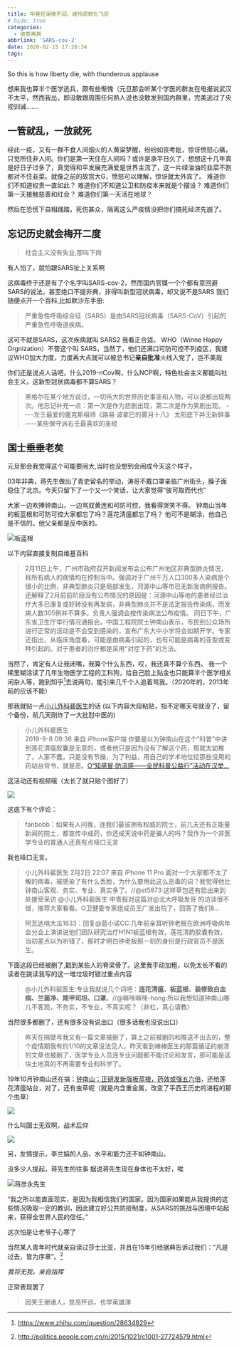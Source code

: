 ```yaml
---
title: 毕竟狂澜挽不回，遽怜遗蜕化飞灰
# hide: true
categories:
  - 彼黍离离
abbrlink: 'SARS-cov-2'
date: 2020-02-15 17:26:34
tags:
---
```

So this is how liberty die, with thunderous applause
<!-- more -->

想来我也算半个医学逃兵，颇有些惭愧（元旦那会听某个学医的群友在电报说武汉不太平，然而我怂，即没敢跟周围任何熟人说也没敢发到国内群里，完美逃过了央视训诫.......

## 一管就乱，一放就死

经此一疫，又有一群不食人间烟火的人黄粱梦醒，纷纷如丧考妣，惊讶愤怒心痛，只觉所住非人间。你们是第一天住在人间吗？或许是承平日久了，想想这十几年真是好日子过多了，真觉得和平发展充满爱是世界主流了，这一片绿油油的韭菜不割都对不住韭菜。就像之前的故宫大G，愤怒可以理解，惊讶就太外宾了。
难道你们不知道权贵一直如此？
难道你们不知道公卫和防疫本来就是个摆设？
难道你们第一天接触慈善和红会？
难道你们第一天活在地球？

然后在恐慌下自相践踏，死伤甚众，隔离这么严疫情没把你们搞死经济先崩了。

## 忘记历史就会梅开二度

>社会主义没有失业,那叫下岗

有人怕了，就怕跟SARS扯上关系啊

这病毒终于还是有了个名字叫SARS-cov-2，然而国内官媒一个个都有意回避SARS的说法，甚至绝口不提非典，非得叫新型冠状病毒，却又说不是SARS
我们随便点开一个百科,比如默沙东手册:

>严重急性呼吸综合征（SARS）是由SARS冠状病毒（SARS-CoV）引起的严重急性呼吸道疾病。

这可不就是SARS，这次疾病就叫 SARS2 我看正合适。
WHO（Winne Happy Orgnization）不管这个叫 SARS，当然了，他们还满口可防可控不列疫区，我建议WHO加大力度，力度再大点就可以被总书记**亲自批准**火线入党了，岂不美哉

你们还是说点人话吧，什么2019-nCov啊，什么NCP啊，特色社会主义都能叫社会主义，这新型冠状病毒都不算SARS？

>黑格尔在某个地方说过，一切伟大的世界历史事变和人物，可以说都出现两次。他忘记补充一点：第一次是作为悲剧出现，第二次是作为笑剧出现。
>----左壬最爱的鹿克斯祖师《路易·波拿巴的雾月十八》
>太阳底下并无新鲜事
>----某些保守派右壬最喜欢的圣经


## 国士垂垂老矣

元旦那会我觉得这个可能要闹大,当时也没想到会闹成今天这个样子。

03年非典，蒋先生做出了青史留名的举动，涛哥不戴口罩亲临广州街头，臊子面稳住了北京。今天只留下了一个又一个笑话，让大家觉得“彼可取而代也”

大家一边吹捧钟南山，一边骂双黄连和可防可控，我看得哭笑不得。
钟南山当年的板蓝根和可防可控大家都忘了吗？莲花清瘟都忘了吗？
他可不是糊涂，他自己是不信的。他父亲都是反中医的。

![板蓝根](thundering-overtune/板蓝根.webp)

以下内容直接复制自维基百科
>2月11日上午，广州市政府召开新闻发布会公布广州地区非典型肺炎情况，称所有病人的病情均在控制当中。强调对于广州千万人口300多人染病是个很小的比例，非典型肺炎只是局部发生，河源中山等市已无新发病例报告。还解释了2月前前阶段没有公布情况的原因是：河源中山等地的患者经过治疗大多已康复或好转没有再发病，非典型肺炎并不是法定报告传染病，而发病人数305例并不算多。负责人强调会按传染病法公布疫情。
>同日下午，广东省卫生厅举行情况通报会。中国工程院院士钟南山表示，市民到公众场所进行正常的活动是不会受到感染的，宣布广东大中小学将会如期开学。专家还指出，从临床角度看，可能是由病毒引起的，也有可能是病毒的亚型或变种引起的。对于患者的治疗都是采用“对症下药”的方法。

当然了，肯定有人让我闭嘴，我算个什么东西，哎，我还真不算个东西。
我一个稀里糊涂读了几年生物医学工程的工科狗，给自己脸上贴金也只能算半个医学相关闲杂人等，跑到知乎[^2]去说两句，能引来几千个人追着骂我。（2020年的，2013年前的应该不能）

那我就贴一点[小儿外科裴医生](https://www.weibo.com/u/1829870212)的话
(以下内容大段粘贴，指不定哪天号就没了，留个备份，前几天刚炸了一大批怼中医的)

>小儿外科裴医生  
>2019-9-8 09:36 来自 iPhone客户端
>你要是以为钟南山在这个“科普”中讲到莲花清瘟胶囊是无意的，或者他只是因为没有了解这个药，那就太幼稚了，人家不蠢，只是没有节操，为了利益，用自己的学术地位给那些没用的药站台背书，就是恶。[O“知感冒·防流感——全民科普公益行”活动在汉举... ​​​​](http://hb.chinadaily.com.cn/a/201909/07/WS5d738f67a31099ab995de93f.html)

这活动还有视频哦（太长了就只贴个图好了）

![](thundering-overtune/莲花清瘟.webp)

这底下有个评论：

>fanbobb：如果有人问我，连我们最该拥有权威的院士，前几天还有正能量新闻的院士，都宣传中成药，你还成天说中药是骗人的吗？我作为一个非医学专业的普通人还真有点哑口无言

我也哑口无言。

>小儿外科裴医生
>2月2日 22:07 来自 iPhone 11 Pro
>面对一个大家都不太了解的病毒，被感染了有什么丢脸，为什么要用此这么恶毒的词？我觉得他比钟南山客观、务实、专业、真实多了。//@st5873:这样草包还有脸出来到处接受采访
>@小儿外科裴医生
>中青报对这篇对@北大呼吸发哥 的访谈很不错，推荐大家看看。O卫健委专家组成员王广发出院了，回答了我们8... ​​​​

>阿瓦达啃大瓜1633：回复@蓝小诺CC:几年前亲耳听钟老板在欧洲呼吸病年会分会上演讲说他们团队研究治疗H1N1板蓝根有效，莲花清韵胶囊有效，当初差点以为听错了，那时才明白钟老板那一刻的身份是行政官员不是医生。

下面这段已经被删了,戳到某些人的脊梁骨了。这里我手动加粗，以免太长不看的读者在跳读我写的这一堆垃圾时错过重点内容

>@小儿外科裴医生:专业我就说几个词吧：**连花清瘟、板蓝根、装修致白血病、兰菌净、羧甲司坦、口罩**。//@嘛咪嘛咪-hong:所以我想知道钟南山哪儿不客观，不务实，不专业，不真实呢？（非杠，真心请教）

当然很多都删了，还有很多没有说出口（很多话我也没说出口）

>昨天在隔壁号我又有一篇文章被删了，算上之前被删的和推送不出去的，整个疫情期我有约1/10的文章没法见人，昨天看到棒棒医生的那篇循证的崩溃的文章也被删了，医学专业人员连专业问题都不能讨论和发言，那可能是这块土地真的不再需要专业和科学了。 ​​​​


19年10月钟南山还在搞：[钟南山：正研发新版板蓝根，药效或强五六倍](https://www.thepaper.cn/newsDetail_forward_4731106)，还给莲花清瘟站台，对了，还有虫草呢（就是内含重金属，改变了平西王历史的进程的那个虫草）

![](thundering-overtune/冬虫夏草.webp)

什么叫国士无双啊，战术后仰

![](thundering-overtune/pilipili.webp)

另，友情提示，李兰娟的人品、水平和能力还不如钟南山。

没多少人提起，蒋先生的往事
据说蒋先生现在身体也不太好，唉

![蒋彦永先生](thundering-overtune/蒋彦永.webp)

“我之所以能直面现实，是因为我相信我们的国家。因为国家如果能从我提供的这些情况吸取一定的教训，因此建立好公共防疫制度，从SARS的挑战与困境中站起来，获得全世界人民的信任。”

这次怕是让老爷子心寒了

当然某人青年时代就亲自读过莎士比亚，并且在15年引经据典告诉过我们：“凡是过去，皆为序章”。[^1]

*我将无我，亲自指挥*

正常表现罢了

>因笑王谢诸人，登高怀远，也学英雄涕

<!-- 

建议大家多屯点粮食

有钱记得做空美股（当然你也可以拿期权做空A股，只要你不怕投机倒把当场击毙）

对野生动物保护持续悲观（你看见之前环保部门煤改气了吧）

再多说两句，流浪猫狗应该跟本次非典没有太大关系，不管有没有关系，流浪猫狗本就应该组织扑杀（收容和安乐是宠保人士和猫奴狗奴的事，政府以极大浪费~~纳税人~~韭菜的血汗钱进行收容和安乐都是不合适的，TNR属于迁就猫奴狗奴的绥靖行为，同样不可取）。
昆明滇池的红嘴鸥和黔灵山公园的猕猴今年缺少游客喂食，景区组织投喂，这是十分不好的。

下面贴一些鸟类爱好者的话：

[中土饲养员]：有研究表明人为投喂淀粉类的面包蛋糕等会降低各种鸥类育雏的成功率，但是还好红嘴鸥只把昆明当成补充体力的中转站
[JK协捕队2世](https://weibo.com/u/6552893675)：
[漂泊极北鲵](https://weibo.com/u/5832997504)：...首先 这是红嘴鸥Chroicocephalus ridibundus 不是海鸥Larus canus 其次这些鸥已经被喂得彻底与自然环境分离了 这是在毒害它们
没事请与野生动物保持距离，不要乱摸、投喂，除了保育和救助等都不要打扰动物
动物园和景区里的也不行，很多动物园和景区做得都不好，禁止投喂的牌子并不管用，工作人员也制止不过来

我只是半个动物爱好者，这里就不自己扯淡了, 这是一篇土澳学生物的博主写一篇长微博：<https://weibo.com/3962135262/Isy79BHPA>
我抄一点过来:
>人类的食物，如面包、薯条、饼干，高油高盐，高热量高糖分，对野生动物的健康极为不利，多表现为肥胖、肾衰竭、毛发脱落等。因为人类的饮食根本不是它们自然食物链的一部分。不天然的饮食及其附属物，例如塑料袋、油污，也会污染野生动物的自然栖息地。
>亲密接触野生动物增加疾病的传播概率，这点在当下这个时候，想必不用再过多说明了吧？某市以投喂红嘴鸥为荣的，鸟类身上携带什么疾病来着，禽流感啊，好自为之！去高原上摸旱獭喂食旱獭，自私且无耻，将自己暴露在甲级传染病鼠疫病原的触碰范围内，你又为你家人想过吗？犰狳是恐怖的麻风病宿主，很多小型食肉动物传播狂犬病，动物身体体表和体内的各种寄生虫，野生动物从来都不好惹。
>使野生动物依赖人类获取食物。这次疫情限制出行，很多问题就暴露出来了，为什么贵州那群猴子和某市的红嘴鸥离不开人的投喂了？这是个恶性循环啊，本来就不该投喂野生动物，养成依赖了，现在甩不了手，离不开人了，出了事动物们自己不会觅食，纷纷饿死，有得去投喂，这个循环刹不住车了，你觉得是好事吗。就说红嘴鸥吧，这种鸟类本来还是候鸟，人家到点了想飞走就飞走，想留下就留下，一投喂全留下了，这基数不断变大，竞争压力也不断变大。红嘴鸥的自然种群数量庞大，适应力很好，年前跑鸟类调查，上万只反正是随随便便看到了，它们也不是什么濒危物种，完全不依靠人类“救援”。所以这事，从一开始做的就不对，不是说你现在不投喂要出问题，是一开始就压根不该投喂，动物不是人，它脑子里只有吃和繁殖，这样强行转变了它们的生存策略，到最后只能是出问题。

还有这方面的疑问不建议问我，请直接去问他们

中医早已变成一个庞大的利益集团，随便一个阿胶之类的体量都在鸿茅药酒十倍以上。总规模和能量加起来应该不低于清真食品产业链。
我不想说什么中医了，我也不拦着，谁爱信谁信。以前看到有人想不开，我都觉得应该劝劝，现在抑郁症想自杀的人我都觉得不应该拦着，信中医就我就更不反对了，都是个人选择，尊重个人意愿。非公共场合抽烟也是个人意愿，还能成为光荣的~~纳税人~~烟草局韭菜。喝中药对他人危害并不高于香烟，还能解决医保和老龄化的难题，顺便进行智商筛选。

在现代医学已经发展到这个样子的今天，再想想《赠医者汤伯高序》文末“嗟夫，使世之医皆若虚、伯高，信之者皆吾里之人，巫其能久胜矣乎”，问题的答案是：你别说，还真能！

楚俗信巫不信医，今天群魔乱舞自称中医的一群人，基本都是跳大神的巫医，谋财害命之徒。可以粗暴的认为是一个宗教性质的东西。

再有人问中医怎样，我建议你们这样安利他们：试试恒河水，这个纯天然，效果也很好，还免费

死生有命，富贵在天
善哉，善哉

>庚子年春，大雪，惊雷，天有五日,瘟疫封城 -->

[^1]:http://politics.people.com.cn/n/2015/1021/c1001-27724579.html
[^2]:https://www.zhihu.com/question/28634829
